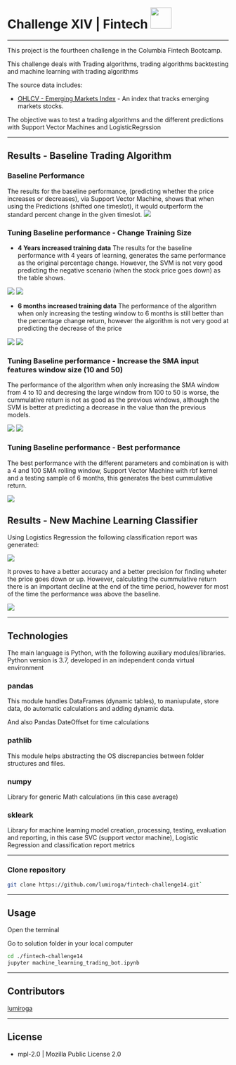 # Challenge XIV | Fintech <img src="https://instructure-uploads-pdx.s3.us-west-2.amazonaws.com/account_150420000000000001/attachments/590996/columbia.png" height="48" width="48">
---
This project is the fourtheen challenge in the Columbia Fintech Bootcamp.

This challenge deals with Trading algorithms, trading algorithms backtesting and machine learning with trading algorithms


The source data includes: 

* [OHLCV - Emerging Markets Index](./Resources/emerging_markets_ohlcv.csv) - An index that tracks emerging markets stocks.

The objective was to test a trading algorithms and the different predictions with Support Vector Machines and LogisticRegrssion

---

## Results - Baseline Trading Algorithm



### Baseline Performance

The results for the baseline performance, (predicting whether the price increases or decreases), via Support Vector Machine, shows that when using the Predictions (shifted one timeslot), it would outperform the standard percent change in the given timeslot.
<img src="./assets/cummulative_return.png" >

### Tuning Baseline performance - **Change Training Size**

* **4 Years increased training data**
The results for the baseline performance with 4 years of learning, generates the same performance as the original percentage change. However, the SVM is not very good predicting the negative scenario (when the stock price goes down) as the table shows.

<img src="./assets/cummulative_return_4years.png" >
<img src="./assets/classification_report_1.png" >

* **6 months increased training data**
The performance of the algorithm when only increasing the testing window to 6 months is still better than the percentage change return, however the algorithm is not very good at predicting the decrease of the price

<img src="./assets/cummulative_return_6months.png" >
<img src="./assets/classification_report_2.png" >

### Tuning Baseline performance - **Increase the SMA input features window size (10 and 50)**

The performance of the algorithm when only increasing the SMA window from 4 to 10 and decresing the large window from 100 to 50 is worse, the cummulative return is not as good as the previous windows, although the SVM is better at predicting a decrease in the value than the previous models.

<img src="./assets/cummulative_return_10_50_window.png" >
<img src="./assets/classification_report_3.png" >

### Tuning Baseline performance - **Best performance**

The best performance with the different parameters and combination is with a 4 and 100 SMA rolling window, Support Vector Machine with rbf kernel and a testing sample of 6 months, this generates the best cummulative return.

<img src="./assets/cummulative_return_best.png" >

## Results - New Machine Learning Classifier

Using Logistics Regression the following classification report was generated:

<img src="./assets/classification_report_ml.png" >

It proves to have a better accuracy and a better precision for finding wheter the price goes down or up.
However, calculating the cummulative return there is an important decline at the end of the time period, however for most of the time the performance was above the baseline.

<img src="./assets/classification_report_ml.png.png" >

---

## Technologies

The main language is Python, with the following auxiliary modules/libraries.
Python version is 3.7, developed in an independent conda virtual environment

### pandas
This module handles DataFrames (dynamic tables), to maniupulate, store data, do automatic calculations and adding dynamic data.

And also Pandas DateOffset for time calculations

### pathlib
This module helps abstracting the OS discrepancies between folder structures and files.

### numpy
Library for generic Math calculations (in this case average)


### skleark

Library for machine learning model creation, processing, testing, evaluation and reporting, in this case SVC (support vector machine), Logistic Regression and classification report metrics

---


### Clone repository
```bash
git clone https://github.com/lumiroga/fintech-challenge14.git`
```
---

## Usage

Open the terminal

Go to solution folder in your local computer

```bash
cd ./fintech-challenge14
jupyter machine_learning_trading_bot.ipynb
```


---

## Contributors

[lumiroga](https://github.com/lumiroga)

---

## License

* mpl-2.0 | Mozilla Public License 2.0